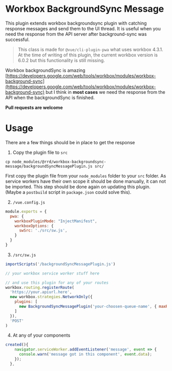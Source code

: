 # Workbox BackgroundSync Message

This plugin extends workbox backgroundsync plugin with catching response messages and send them to the UI thread. It is useful when you need the response from the API server after background-sync was successful.

> This class is made for `@vue/cli-plugin-pwa` what uses workbox 4.3.1. At the time of writing of this plugin, the current workbox version is 6.0.2 but this functionality is still missing.

Workbox backgroundSync is amazing [https://developers.google.com/web/tools/workbox/modules/workbox-background-sync](https://developers.google.com/web/tools/workbox/modules/workbox-background-sync) but I think in **most cases** we need the response from the API when the backgroundSync is finished.

**Pull requests are welcome**

# Usage

There are a few things should be in place to get the response

1. Copy the plugin file to `src`

````
cp node_modules/@rrd/workbox-backgroundsync-message/backgroundSyncMessagePlugin.js src/
````

First copy the plugin file from your `node_modules` folder to your `src` folder. As service workers have their own scope it should be done manually, it can not be imported.
This step should be done again on updating this plugin.
(Maybe a `postbuild` script in `package.json` could solve this).

2. `/vue.config.js`

````js
module.exports = {
  pwa: {
    workboxPluginMode: "InjectManifest",
    workboxOptions: {
      swSrc: './src/sw.js',
    }
  }
}
````

3. `/src/sw.js`

````js
importScripts('/backgroundSyncMessagePlugin.js')

// your workbox service worker stuff here

// and use this plugin for any of your routes
workbox.routing.registerRoute(
  'https://your.apiurl.here',
  new workbox.strategies.NetworkOnly({
    plugins: [
      new BackgroundSyncMessagePlugin('your-choosen-queue-name', { maxRetentionTime: 1440 })
    ]
  }),
  'POST'
)
````

4. At any of your components

````js
created(){
    navigator.serviceWorker.addEventListener('message', event => {
      console.warn('message got in this component', event.data);
    });
  },
````

